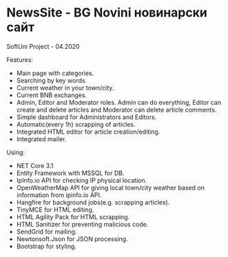 # NewsSite - BG Novini новинарски сайт
SoftUni Project - 04.2020

Features:
- Main page with categories.
- Searching by key words.
- Current weather in your town/city.
- Current BNB exchanges.
- Admin, Editor and Moderator roles. Admin can do everything, Editor can create and delete articles and Moderator can delete article comments.
- Simple dashboard for Administrators and Editors.
- Automatic(every 1h) scrapping of articles.
- Integrated HTML editor for article creation/editing.
- Integrated mailer.

Using:
- NET Core 3.1
- Entity Framework with MSSQL for DB.
- IpInfo.io API for checking IP physical location.
- OpenWeatherMap API for giving local town/city weather based on information from ipinfo.io API.
- Hangfire for background jobs(e.g. scrapping articles).
- TinyMCE for HTML editing.
- HTML Agility Pack for HTML scrapping.
- HTML Sanitizer for preventing malicious code.
- SendGrid for mailing.
- Newtonsoft.Json for JSON processing.
- Bootstrap for styling.
